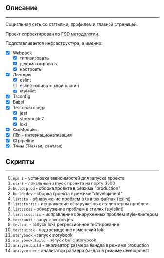 ## Описание

---

Социальная сеть со статьями, профилем и главной страницей.

Проект спроектирован по [FSD методологии](https://feature-sliced.design/ru/docs/get-started/overview).

Подготавливается инфраструктура, а именно:

- [x] Webpack  
  - [x] типизировать
  - [x] декомпозировать
  - [x] настроить
- [x] Линтеры
  - [x] eslint
  - [ ] eslint: написать свой плагин
  - [x] stylelint
- [x] Tsconfig
- [x] Babel
- [x] Тестовая среда
  - [x] jest
  - [x] storybook 7
  - [x] loki
- [x] CssModules
- [x] i18n - интернационализация
- [x] CI pipeline
- [x] Темы (Темная, светлая)
  
## Скрипты

---

0. `npm i` - установка зависимостей для запуска проекта
1. `start` - локальный запуск проекта на порту 3000
2. `build:prod` - сборка проекта в режиме "production"
3. `build:dev` - сборка проекта в режиме "development"
4. `lint:ts` - обнаружение проблем в ts и tsx файлах (eslint)
5. `lint:ts:fix` - исправление обнаруженных es-линтером проблем
6. `lint:scss` - обнаружение проблем в стилях (stylelint)
7. `lint:scss:fix` - исправление обнаруженных проблем style-линтером
8. `test:unit` - запуск тестов jest
9. `test:ui` - запуск loki, регрессионное тестирование
10. `test:ui:ok` - подтверждение изменений loki
11. `storybook` - запуск storybook
12. `storybook:build` - запуск build storybook
13. `analyze:build` - анализатор размера бандла в режиме production
14. `analyze:dev` - анализатор размера бандла в режиме development
